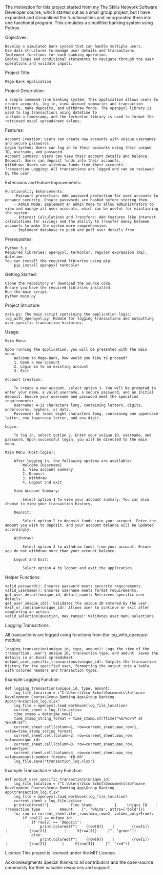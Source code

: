 The motivation for this project started from my The Skills Network Software Developer course, which started out as a small group project, but I have expanded and streamlined the functionalities and incorporated them into one functional program.
This simulates a simplified banking system using Python.

Objectives:

    Develop a simulated bank system that can handle multiple users.
    Use data structures to manage user details and transactions.
    Implement functions for each banking operation.
    Employ loops and conditional statements to navigate through the user operations and validate inputs.


Project Title:

    Mega-Bank Application
    
Project Description: 

    a simple command-line banking system. This application allows users to create accounts, log in, view account summaries and transaction history, make deposits, and withdraw funds. The openpyxl library is used to log transactions using datetime to 
    include a timestamp, and the termcolor library is used to format the retrieved excel spreadsheet values. 

Features:

    Account Creation: Users can create new accounts with unique usernames and secure passwords.
    Login System: Users can log in to their accounts using their unique ID, username, and password.
    Account Summary: Users can view their account details and balance.
    Deposit: Users can deposit funds into their accounts.
    Withdraw: Users can withdraw funds from their accounts.
    Transaction Logging: All transactions are logged and can be reviewed by the user.

Extensions and Future Improvements:

    Functionality Enhancements:
        -Password protection: Add password protection for user accounts to enhance security. Ensure passwords are hashed before storing them.
        - Admin Mode: Implement an admin mode to allow administrators to view and manage all user accounts, which can be useful for maintaining the system.
        - Interest Calculations and Transfers: Add features like interest calculations for savings and the ability to transfer money between accounts to make the system more comprehensive.
        - Implement database to push and pull user details from
        

Prerequisites:

    Python 3.x
    Required libraries: openpyxl, termcolor, regular expression (RE), datetime
    You can install the required libraries using pip:
        pip install openpyxl termcolor

Getting Started:

    Clone the repository or download the source code.
    Ensure you have the required libraries installed.
    Run the main script.
    python main.py

Project Structure:

    main.py: The main script containing the application logic.
    log_with_openpyxl.py: Module for logging transactions and outputting user-specific transaction histories.

Usage:

    Main Menu:
    
    Upon running the application, you will be presented with the main menu:
        Welcome to Mega-Bank, how would you like to proceed?
        1. Open a new account
        2. Login in to an existing account
        3. Exit
        
    Account Creation:
    
        To create a new account, select option 1. You will be prompted to enter your name, a valid username, a secure password, and an initial deposit. Ensure your username and password meet the specified requirements:
        Username: 4-32 characters long, containing letters, digits, underscores, hyphens, or dots.
        Password: At least eight characters long, containing one uppercase letter, one lowercase letter, and one digit.
        
    Login:
    
        To log in, select option 2. Enter your unique ID, username, and password. Upon successful login, you will be directed to the main menu.
        
    Main Menu (Post-login):
    
        After logging in, the following options are available:
            Welcome [Username]
            1. View account summary
            2. Deposit
            3. Withdraw
            4. Logout and exit
            
        View Account Summary:
        
            Select option 1 to view your account summary. You can also choose to view your transaction history.
            
        Deposit:
        
            Select option 2 to deposit funds into your account. Enter the amount you wish to deposit, and your account balance will be updated accordingly.
            
        Withdraw:
        
            Select option 3 to withdraw funds from your account. Ensure you do not withdraw more than your account balance.
            
        Logout and Exit:
        
            Select option 4 to logout and exit the application.

Helper Functions:

    valid_password(): Ensures password meets security requirements.
    valid_username(): Ensures username meets format requirements.
    get_user_detail(unique_id, detail_name): Retrieves specific user details.
    get_user_unique_id(): Validates the unique ID entered by the user.
    exit_or_continue(unique_id): Allows user to continue or exit after completing an action.
    valid_selection(question, max_range): Validates user menu selections.

Logging Transactions:

All transactions are logged using functions from the log_with_openpyxl module:
    
    logging_transaction(unique_id, type, amount): Logs the time of the transaction, user's unique ID, transaction type, and amount. Saves the details in an Excel spreadsheet.
    output_user_specific_transactions(unique_id): Outputs the transaction history for the specified user, formatting the output into a table with colored headers and transaction types.
        
Example Logging Function:
    
    def logging_transaction(unique_id, type, amount):
        log_file_location = r"C:\Users\Vico Schot\Documents\Software Development Course\Group Banking App\Group Banking App\transaction_log.xlsx"
        log_file = openpyxl.load_workbook(log_file_location)
        current_sheet = log_file.active
        time_stamp = datetime.now()
        time_stamp_string_format = time_stamp.strftime("%m/%d/%Y at %H:%M:%S")
        current_sheet.cell(column=1, row=current_sheet.max_row+1, value=time_stamp_string_format)
        current_sheet.cell(column=2, row=current_sheet.max_row, value=unique_id)
        current_sheet.cell(column=3, row=current_sheet.max_row, value=type)
        current_sheet.cell(column=4, row=current_sheet.max_row, value=amount).number_format= '£0.00'
        log_file.save("transaction_log.xlsx")
            
Example Transaction History Function:

    def output_user_specific_transactions(unique_id):
        log_file_location = r"C:\Users\Vico Schot\Documents\Software Development Course\Group Banking App\Group Banking App\transaction_log.xlsx"
        log_file = openpyxl.load_workbook(log_file_location)
        current_sheet = log_file.active
        print(colored("|          Time Stamp          |     Unique ID    |     Transaction Type    |    Amount    |", 'white', attrs=['bold']))
        for row in current_sheet.iter_rows(min_row=2, values_only=True):
            if row[1] == unique_id:
                if row[2] == 'Deposit':
                    print(colored(f"|    {row[0]}    |        {row[1]}      |          {row[2]}        |     £{row[3]}     |", "green"))
                else:
                    print(colored(f"|    {row[0]}    |        {row[1]}      |          {row[2]}       |     £{row[3]}     |", "red"))


License
This project is licensed under the MIT License.

Acknowledgments
Special thanks to all contributors and the open-source community for their valuable resources and support.

